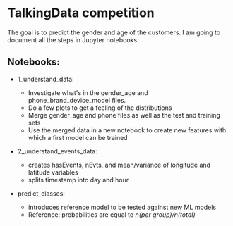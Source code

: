 # TalkingData competition
The goal is to predict the gender and age of the customers.
I am going to document all the steps in Jupyter notebooks.

## Notebooks:

* 1_understand_data: 
   - Investigate what's in the gender_age and phone_brand_device_model files. 
   - Do a few plots to get a feeling of the distributions 
   - Merge gender_age and phone files as well as the test and training sets
   - Use the merged data in a new notebook to create new features with which a first model can be trained

* 2_understand_events_data:
   - creates hasEvents, nEvts, and mean/variance of longitude and latitude variables
   - splits timestamp into day and hour

* predict_classes:
   - introduces reference model to be tested against new ML models
   - Reference: probabilities are equal to *n(per group)/n(total)*
